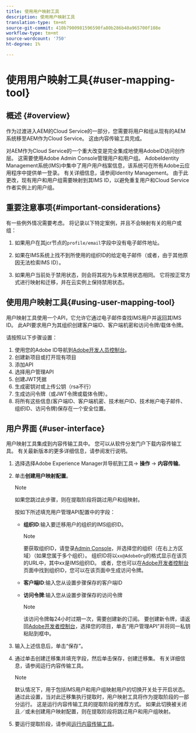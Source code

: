 ```yaml
---
title: 使用用户映射工具
description: 使用用户映射工具
translation-type: tm+mt
source-git-commit: 410b7900981596590fa80b286b40a965700f108e
workflow-type: tm+mt
source-wordcount: '750'
ht-degree: 1%

---
```



# 使用用户映射工具{#user-mapping-tool}

## 概述 {#overview}

作为过渡进入AEM的Cloud Service的一部分，您需要将用户和组从现有的AEM系统移至AEM作为Cloud Service。 这由内容传输工具完成。

对AEM作为Cloud Service的一个重大改变是完全集成地使用AdobeID访问创作层。  这需要使用Adobe Admin Console管理用户和用户组。 AdobeIdentity Management系统(IMS)中集中了用户用户档案信息，该系统可在所有Adobe云应用程序中提供单一登录。 有关详细信息，请参阅Identity Management。 由于此更改，现有用户和用户组需要映射到其IMS ID，以避免重复用户和Cloud Service作者实例上的用户组。

## 重要注意事项{#important-considerations}

有一些例外情况需要考虑。 将记录以下特定案例，并且不会映射有关的用户或组：

1. 如果用户在其jcr节点的`profile/email`字段中没有电子邮件地址。

1. 如果在IMS系统上找不到所使用的组织ID的给定电子邮件（或者，由于其他原因无法检索IMS ID）。

1. 如果用户当前处于禁用状态，则会将其视为与未禁用状态相同。  它将按正常方式进行映射和迁移，并在云实例上保持禁用状态。

## 使用用户映射工具{#using-user-mapping-tool}

用户映射工具使用一个API，它允许它通过电子邮件查找IMS用户并返回其IMS ID。 此API要求用户为其组织创建客户端ID、客户端机密和访问令牌/载体令牌。

请按照以下步骤设置：

1. 使用您的Adobe ID导航到[Adobe开发人员控制台](https://console.adobe.io)。
1. 创建新项目或打开现有项目
1. 添加API
1. 选择用户管理API
1. 创建JWT凭据
1. 生成密钥对或上传公钥（rsa不行）
1. 生成访问令牌（或JWT令牌或载体令牌）。
1. 将所有这些信息(客户端ID、客户端机密、技术帐户ID、技术帐户电子邮件、组织ID、访问令牌)保存在一个安全位置。

## 用户界面 {#user-interface}

用户映射工具集成到内容传输工具中。 您可以从软件分发门户下载内容传输工具。 有关最新版本的更多详细信息，请参阅发行说明。

1. 选择选择Adobe Experience Manager并导航到工具-> **操作** -> **内容传输**。
1. 单击&#x200B;**创建用户映射配置**。

   >[!NOTE]
   >如果您跳过此步骤，则在提取阶段将跳过用户和组映射。

   按如下所述填充用户管理API配置中的字段：

   * **组织ID**:输入要迁移用户的组织的IMS组织ID。

      >[!NOTE]
      >要获取组织ID，请登录[Admin Console](https://adminconsole.adobe.com/)，并选择您的组织（在右上方区域）（如果您属于多个组织）。 组织ID将以`xx@AdobeOrg`的格式显示在该页的URL中，其中xx是IMS组织ID。  或者，您也可以在[Adobe开发者控制台](https://console.adobe.io)页面中找到组织ID，您可以在该页面中生成访问令牌。

   * **客户端ID**:输入您从设置步骤保存的客户端ID

   * **访问令牌**:输入您从设置步骤保存的访问令牌

      >[!NOTE]
      >该访问令牌每24小时过期一次，需要创建新的订阅。 要创建新令牌，请返回[Adobe开发者控制台](https://console.adobe.io)，选择您的项目，单击“用户管理API”并将同一私钥粘贴到框中。

1. 输入上述信息后，单击“保存”。

1. 通过单击创建迁移集并填充字段，然后单击保存，创建迁移集。 有关详细信息，请参阅运行内容传输工具。

   >[!NOTE]
   >默认情况下，用于包括IMS用户和用户组映射用户的切换开关处于开启状态。 通过此设置，当对此迁移集执行提取时，用户映射工具将作为提取阶段的一部分运行。 这是运行内容传输工具的提取阶段的推荐方式。 如果此切换被关闭且／或未创建用户映射配置，则在提取阶段将跳过用户和用户组映射。

1. 要运行提取阶段，请参阅[运行内容传输工具](https://experienceleague.adobe.com/docs/experience-manager-cloud-service/moving/cloud-migration/content-transfer-tool/using-content-transfer-tool.html?lang=en#running-tool)。



